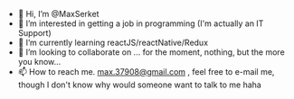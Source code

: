 - 👋 Hi, I’m @MaxSerket
- 👀 I’m interested in getting a job in programming (I'm actually an IT Support)
- 🌱 I’m currently learning reactJS/reactNative/Redux
- 💞️ I’m looking to collaborate on ... for the moment, nothing, but the more you know...
- 📫 How to reach me. max.37908@gmail.com , feel free to e-mail me, though I don't know why would someone want to talk to me haha




